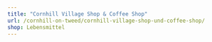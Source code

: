 ```yaml
---
title: "Cornhill Village Shop & Coffee Shop"
url: /cornhill-on-tweed/cornhill-village-shop-und-coffee-shop/
shop: Lebensmittel
---
```

